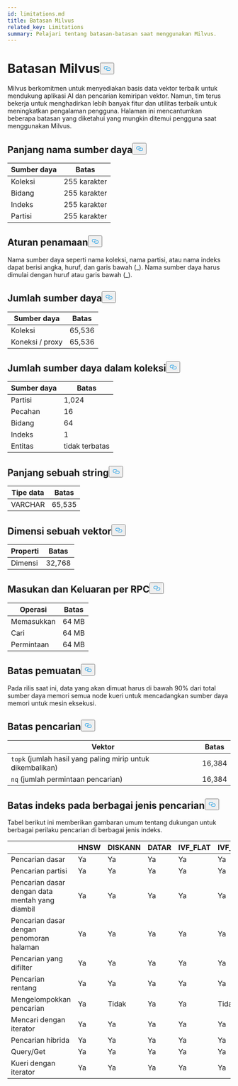 ```yaml
---
id: limitations.md
title: Batasan Milvus
related_key: Limitations
summary: Pelajari tentang batasan-batasan saat menggunakan Milvus.
---
```

<h1 id="Milvus-Limits" class="common-anchor-header">Batasan Milvus<button data-href="#Milvus-Limits" class="anchor-icon" translate="no">
      <svg translate="no"
        aria-hidden="true"
        focusable="false"
        height="20"
        version="1.1"
        viewBox="0 0 16 16"
        width="16"
      >
        <path
          fill="#0092E4"
          fill-rule="evenodd"
          d="M4 9h1v1H4c-1.5 0-3-1.69-3-3.5S2.55 3 4 3h4c1.45 0 3 1.69 3 3.5 0 1.41-.91 2.72-2 3.25V8.59c.58-.45 1-1.27 1-2.09C10 5.22 8.98 4 8 4H4c-.98 0-2 1.22-2 2.5S3 9 4 9zm9-3h-1v1h1c1 0 2 1.22 2 2.5S13.98 12 13 12H9c-.98 0-2-1.22-2-2.5 0-.83.42-1.64 1-2.09V6.25c-1.09.53-2 1.84-2 3.25C6 11.31 7.55 13 9 13h4c1.45 0 3-1.69 3-3.5S14.5 6 13 6z"
        ></path>
      </svg>
    </button></h1><p>Milvus berkomitmen untuk menyediakan basis data vektor terbaik untuk mendukung aplikasi AI dan pencarian kemiripan vektor. Namun, tim terus bekerja untuk menghadirkan lebih banyak fitur dan utilitas terbaik untuk meningkatkan pengalaman pengguna. Halaman ini mencantumkan beberapa batasan yang diketahui yang mungkin ditemui pengguna saat menggunakan Milvus.</p>
<h2 id="Length-of-a-resource-name" class="common-anchor-header">Panjang nama sumber daya<button data-href="#Length-of-a-resource-name" class="anchor-icon" translate="no">
      <svg translate="no"
        aria-hidden="true"
        focusable="false"
        height="20"
        version="1.1"
        viewBox="0 0 16 16"
        width="16"
      >
        <path
          fill="#0092E4"
          fill-rule="evenodd"
          d="M4 9h1v1H4c-1.5 0-3-1.69-3-3.5S2.55 3 4 3h4c1.45 0 3 1.69 3 3.5 0 1.41-.91 2.72-2 3.25V8.59c.58-.45 1-1.27 1-2.09C10 5.22 8.98 4 8 4H4c-.98 0-2 1.22-2 2.5S3 9 4 9zm9-3h-1v1h1c1 0 2 1.22 2 2.5S13.98 12 13 12H9c-.98 0-2-1.22-2-2.5 0-.83.42-1.64 1-2.09V6.25c-1.09.53-2 1.84-2 3.25C6 11.31 7.55 13 9 13h4c1.45 0 3-1.69 3-3.5S14.5 6 13 6z"
        ></path>
      </svg>
    </button></h2><table>
<thead>
<tr><th>Sumber daya</th><th>Batas</th></tr>
</thead>
<tbody>
<tr><td>Koleksi</td><td>255 karakter</td></tr>
<tr><td>Bidang</td><td>255 karakter</td></tr>
<tr><td>Indeks</td><td>255 karakter</td></tr>
<tr><td>Partisi</td><td>255 karakter</td></tr>
</tbody>
</table>
<h2 id="Naming-rules" class="common-anchor-header">Aturan penamaan<button data-href="#Naming-rules" class="anchor-icon" translate="no">
      <svg translate="no"
        aria-hidden="true"
        focusable="false"
        height="20"
        version="1.1"
        viewBox="0 0 16 16"
        width="16"
      >
        <path
          fill="#0092E4"
          fill-rule="evenodd"
          d="M4 9h1v1H4c-1.5 0-3-1.69-3-3.5S2.55 3 4 3h4c1.45 0 3 1.69 3 3.5 0 1.41-.91 2.72-2 3.25V8.59c.58-.45 1-1.27 1-2.09C10 5.22 8.98 4 8 4H4c-.98 0-2 1.22-2 2.5S3 9 4 9zm9-3h-1v1h1c1 0 2 1.22 2 2.5S13.98 12 13 12H9c-.98 0-2-1.22-2-2.5 0-.83.42-1.64 1-2.09V6.25c-1.09.53-2 1.84-2 3.25C6 11.31 7.55 13 9 13h4c1.45 0 3-1.69 3-3.5S14.5 6 13 6z"
        ></path>
      </svg>
    </button></h2><p>Nama sumber daya seperti nama koleksi, nama partisi, atau nama indeks dapat berisi angka, huruf, dan garis bawah (_). Nama sumber daya harus dimulai dengan huruf atau garis bawah (_).</p>
<h2 id="Number-of-resources" class="common-anchor-header">Jumlah sumber daya<button data-href="#Number-of-resources" class="anchor-icon" translate="no">
      <svg translate="no"
        aria-hidden="true"
        focusable="false"
        height="20"
        version="1.1"
        viewBox="0 0 16 16"
        width="16"
      >
        <path
          fill="#0092E4"
          fill-rule="evenodd"
          d="M4 9h1v1H4c-1.5 0-3-1.69-3-3.5S2.55 3 4 3h4c1.45 0 3 1.69 3 3.5 0 1.41-.91 2.72-2 3.25V8.59c.58-.45 1-1.27 1-2.09C10 5.22 8.98 4 8 4H4c-.98 0-2 1.22-2 2.5S3 9 4 9zm9-3h-1v1h1c1 0 2 1.22 2 2.5S13.98 12 13 12H9c-.98 0-2-1.22-2-2.5 0-.83.42-1.64 1-2.09V6.25c-1.09.53-2 1.84-2 3.25C6 11.31 7.55 13 9 13h4c1.45 0 3-1.69 3-3.5S14.5 6 13 6z"
        ></path>
      </svg>
    </button></h2><table>
<thead>
<tr><th>Sumber daya</th><th>Batas</th></tr>
</thead>
<tbody>
<tr><td>Koleksi</td><td>65,536</td></tr>
<tr><td>Koneksi / proxy</td><td>65,536</td></tr>
</tbody>
</table>
<h2 id="Number-of-resources-in-a-collection" class="common-anchor-header">Jumlah sumber daya dalam koleksi<button data-href="#Number-of-resources-in-a-collection" class="anchor-icon" translate="no">
      <svg translate="no"
        aria-hidden="true"
        focusable="false"
        height="20"
        version="1.1"
        viewBox="0 0 16 16"
        width="16"
      >
        <path
          fill="#0092E4"
          fill-rule="evenodd"
          d="M4 9h1v1H4c-1.5 0-3-1.69-3-3.5S2.55 3 4 3h4c1.45 0 3 1.69 3 3.5 0 1.41-.91 2.72-2 3.25V8.59c.58-.45 1-1.27 1-2.09C10 5.22 8.98 4 8 4H4c-.98 0-2 1.22-2 2.5S3 9 4 9zm9-3h-1v1h1c1 0 2 1.22 2 2.5S13.98 12 13 12H9c-.98 0-2-1.22-2-2.5 0-.83.42-1.64 1-2.09V6.25c-1.09.53-2 1.84-2 3.25C6 11.31 7.55 13 9 13h4c1.45 0 3-1.69 3-3.5S14.5 6 13 6z"
        ></path>
      </svg>
    </button></h2><table>
<thead>
<tr><th>Sumber daya</th><th>Batas</th></tr>
</thead>
<tbody>
<tr><td>Partisi</td><td>1,024</td></tr>
<tr><td>Pecahan</td><td>16</td></tr>
<tr><td>Bidang</td><td>64</td></tr>
<tr><td>Indeks</td><td>1</td></tr>
<tr><td>Entitas</td><td>tidak terbatas</td></tr>
</tbody>
</table>
<h2 id="Length-of-a-string" class="common-anchor-header">Panjang sebuah string<button data-href="#Length-of-a-string" class="anchor-icon" translate="no">
      <svg translate="no"
        aria-hidden="true"
        focusable="false"
        height="20"
        version="1.1"
        viewBox="0 0 16 16"
        width="16"
      >
        <path
          fill="#0092E4"
          fill-rule="evenodd"
          d="M4 9h1v1H4c-1.5 0-3-1.69-3-3.5S2.55 3 4 3h4c1.45 0 3 1.69 3 3.5 0 1.41-.91 2.72-2 3.25V8.59c.58-.45 1-1.27 1-2.09C10 5.22 8.98 4 8 4H4c-.98 0-2 1.22-2 2.5S3 9 4 9zm9-3h-1v1h1c1 0 2 1.22 2 2.5S13.98 12 13 12H9c-.98 0-2-1.22-2-2.5 0-.83.42-1.64 1-2.09V6.25c-1.09.53-2 1.84-2 3.25C6 11.31 7.55 13 9 13h4c1.45 0 3-1.69 3-3.5S14.5 6 13 6z"
        ></path>
      </svg>
    </button></h2><table>
<thead>
<tr><th>Tipe data</th><th>Batas</th></tr>
</thead>
<tbody>
<tr><td>VARCHAR</td><td>65,535</td></tr>
</tbody>
</table>
<h2 id="Dimensions-of-a-vector" class="common-anchor-header">Dimensi sebuah vektor<button data-href="#Dimensions-of-a-vector" class="anchor-icon" translate="no">
      <svg translate="no"
        aria-hidden="true"
        focusable="false"
        height="20"
        version="1.1"
        viewBox="0 0 16 16"
        width="16"
      >
        <path
          fill="#0092E4"
          fill-rule="evenodd"
          d="M4 9h1v1H4c-1.5 0-3-1.69-3-3.5S2.55 3 4 3h4c1.45 0 3 1.69 3 3.5 0 1.41-.91 2.72-2 3.25V8.59c.58-.45 1-1.27 1-2.09C10 5.22 8.98 4 8 4H4c-.98 0-2 1.22-2 2.5S3 9 4 9zm9-3h-1v1h1c1 0 2 1.22 2 2.5S13.98 12 13 12H9c-.98 0-2-1.22-2-2.5 0-.83.42-1.64 1-2.09V6.25c-1.09.53-2 1.84-2 3.25C6 11.31 7.55 13 9 13h4c1.45 0 3-1.69 3-3.5S14.5 6 13 6z"
        ></path>
      </svg>
    </button></h2><table>
<thead>
<tr><th>Properti</th><th>Batas</th></tr>
</thead>
<tbody>
<tr><td>Dimensi</td><td>32,768</td></tr>
</tbody>
</table>
<h2 id="Input-and-Output-per-RPC" class="common-anchor-header">Masukan dan Keluaran per RPC<button data-href="#Input-and-Output-per-RPC" class="anchor-icon" translate="no">
      <svg translate="no"
        aria-hidden="true"
        focusable="false"
        height="20"
        version="1.1"
        viewBox="0 0 16 16"
        width="16"
      >
        <path
          fill="#0092E4"
          fill-rule="evenodd"
          d="M4 9h1v1H4c-1.5 0-3-1.69-3-3.5S2.55 3 4 3h4c1.45 0 3 1.69 3 3.5 0 1.41-.91 2.72-2 3.25V8.59c.58-.45 1-1.27 1-2.09C10 5.22 8.98 4 8 4H4c-.98 0-2 1.22-2 2.5S3 9 4 9zm9-3h-1v1h1c1 0 2 1.22 2 2.5S13.98 12 13 12H9c-.98 0-2-1.22-2-2.5 0-.83.42-1.64 1-2.09V6.25c-1.09.53-2 1.84-2 3.25C6 11.31 7.55 13 9 13h4c1.45 0 3-1.69 3-3.5S14.5 6 13 6z"
        ></path>
      </svg>
    </button></h2><table>
<thead>
<tr><th>Operasi</th><th>Batas</th></tr>
</thead>
<tbody>
<tr><td>Memasukkan</td><td>64 MB</td></tr>
<tr><td>Cari</td><td>64 MB</td></tr>
<tr><td>Permintaan</td><td>64 MB</td></tr>
</tbody>
</table>
<h2 id="Load-limits" class="common-anchor-header">Batas pemuatan<button data-href="#Load-limits" class="anchor-icon" translate="no">
      <svg translate="no"
        aria-hidden="true"
        focusable="false"
        height="20"
        version="1.1"
        viewBox="0 0 16 16"
        width="16"
      >
        <path
          fill="#0092E4"
          fill-rule="evenodd"
          d="M4 9h1v1H4c-1.5 0-3-1.69-3-3.5S2.55 3 4 3h4c1.45 0 3 1.69 3 3.5 0 1.41-.91 2.72-2 3.25V8.59c.58-.45 1-1.27 1-2.09C10 5.22 8.98 4 8 4H4c-.98 0-2 1.22-2 2.5S3 9 4 9zm9-3h-1v1h1c1 0 2 1.22 2 2.5S13.98 12 13 12H9c-.98 0-2-1.22-2-2.5 0-.83.42-1.64 1-2.09V6.25c-1.09.53-2 1.84-2 3.25C6 11.31 7.55 13 9 13h4c1.45 0 3-1.69 3-3.5S14.5 6 13 6z"
        ></path>
      </svg>
    </button></h2><p>Pada rilis saat ini, data yang akan dimuat harus di bawah 90% dari total sumber daya memori semua node kueri untuk mencadangkan sumber daya memori untuk mesin eksekusi.</p>
<h2 id="Search-limits" class="common-anchor-header">Batas pencarian<button data-href="#Search-limits" class="anchor-icon" translate="no">
      <svg translate="no"
        aria-hidden="true"
        focusable="false"
        height="20"
        version="1.1"
        viewBox="0 0 16 16"
        width="16"
      >
        <path
          fill="#0092E4"
          fill-rule="evenodd"
          d="M4 9h1v1H4c-1.5 0-3-1.69-3-3.5S2.55 3 4 3h4c1.45 0 3 1.69 3 3.5 0 1.41-.91 2.72-2 3.25V8.59c.58-.45 1-1.27 1-2.09C10 5.22 8.98 4 8 4H4c-.98 0-2 1.22-2 2.5S3 9 4 9zm9-3h-1v1h1c1 0 2 1.22 2 2.5S13.98 12 13 12H9c-.98 0-2-1.22-2-2.5 0-.83.42-1.64 1-2.09V6.25c-1.09.53-2 1.84-2 3.25C6 11.31 7.55 13 9 13h4c1.45 0 3-1.69 3-3.5S14.5 6 13 6z"
        ></path>
      </svg>
    </button></h2><table>
<thead>
<tr><th>Vektor</th><th>Batas</th></tr>
</thead>
<tbody>
<tr><td><code translate="no">topk</code> (jumlah hasil yang paling mirip untuk dikembalikan)</td><td>16,384</td></tr>
<tr><td><code translate="no">nq</code> (jumlah permintaan pencarian)</td><td>16,384</td></tr>
</tbody>
</table>
<h2 id="Index-limits-on-different-search-types" class="common-anchor-header">Batas indeks pada berbagai jenis pencarian<button data-href="#Index-limits-on-different-search-types" class="anchor-icon" translate="no">
      <svg translate="no"
        aria-hidden="true"
        focusable="false"
        height="20"
        version="1.1"
        viewBox="0 0 16 16"
        width="16"
      >
        <path
          fill="#0092E4"
          fill-rule="evenodd"
          d="M4 9h1v1H4c-1.5 0-3-1.69-3-3.5S2.55 3 4 3h4c1.45 0 3 1.69 3 3.5 0 1.41-.91 2.72-2 3.25V8.59c.58-.45 1-1.27 1-2.09C10 5.22 8.98 4 8 4H4c-.98 0-2 1.22-2 2.5S3 9 4 9zm9-3h-1v1h1c1 0 2 1.22 2 2.5S13.98 12 13 12H9c-.98 0-2-1.22-2-2.5 0-.83.42-1.64 1-2.09V6.25c-1.09.53-2 1.84-2 3.25C6 11.31 7.55 13 9 13h4c1.45 0 3-1.69 3-3.5S14.5 6 13 6z"
        ></path>
      </svg>
    </button></h2><p>Tabel berikut ini memberikan gambaran umum tentang dukungan untuk berbagai perilaku pencarian di berbagai jenis indeks.</p>
<table>
<thead>
<tr><th></th><th>HNSW</th><th>DISKANN</th><th>DATAR</th><th>IVF_FLAT</th><th>IVF_SQ8</th><th>IVF_PQ</th><th>PEMINDAIAN</th><th>GPU_IFV_FLAT</th><th>GPU_IVF_PQ</th><th>GPU_CAGRA</th><th>GPU_BRUTE_FORCE</th><th>SPARSE_INVERTED_INDEX</th><th>BIN_FLAT</th><th>BIN_IVF_FLAT</th></tr>
</thead>
<tbody>
<tr><td>Pencarian dasar</td><td>Ya</td><td>Ya</td><td>Ya</td><td>Ya</td><td>Ya</td><td>Ya</td><td>Ya</td><td>Ya</td><td>Ya</td><td>Ya</td><td>Ya</td><td>Ya</td><td>Ya</td><td>Ya</td></tr>
<tr><td>Pencarian partisi</td><td>Ya</td><td>Ya</td><td>Ya</td><td>Ya</td><td>Ya</td><td>Ya</td><td>Ya</td><td>Ya</td><td>Ya</td><td>Ya</td><td>Ya</td><td>Ya</td><td>Ya</td><td>Ya</td></tr>
<tr><td>Pencarian dasar dengan data mentah yang diambil</td><td>Ya</td><td>Ya</td><td>Ya</td><td>Ya</td><td>Ya</td><td>Ya</td><td>Ya</td><td>Ya</td><td>Ya</td><td>Ya</td><td>Ya</td><td>Ya</td><td>Ya</td><td>Ya</td></tr>
<tr><td>Pencarian dasar dengan penomoran halaman</td><td>Ya</td><td>Ya</td><td>Ya</td><td>Ya</td><td>Ya</td><td>Ya</td><td>Ya</td><td>Ya</td><td>Ya</td><td>Ya</td><td>Ya</td><td>Ya</td><td>Ya</td><td>Ya</td></tr>
<tr><td>Pencarian yang difilter</td><td>Ya</td><td>Ya</td><td>Ya</td><td>Ya</td><td>Ya</td><td>Ya</td><td>Ya</td><td>Ya</td><td>Ya</td><td>Ya</td><td>Ya</td><td>Ya</td><td>Ya</td><td>Ya</td></tr>
<tr><td>Pencarian rentang</td><td>Ya</td><td>Ya</td><td>Ya</td><td>Ya</td><td>Ya</td><td>Ya</td><td>Ya</td><td>Tidak</td><td>Tidak</td><td>Tidak</td><td>Tidak</td><td>Ya</td><td>Ya</td><td>Ya</td></tr>
<tr><td>Mengelompokkan pencarian</td><td>Ya</td><td>Tidak</td><td>Ya</td><td>Ya</td><td>Tidak</td><td>Tidak</td><td>Tidak</td><td>Tidak</td><td>Tidak</td><td>Tidak</td><td>Tidak</td><td>Ya</td><td>Tidak</td><td>Tidak</td></tr>
<tr><td>Mencari dengan iterator</td><td>Ya</td><td>Ya</td><td>Ya</td><td>Ya</td><td>Ya</td><td>Ya</td><td>Ya</td><td>Tidak</td><td>Tidak</td><td>Tidak</td><td>Tidak</td><td>Ya</td><td>Tidak</td><td>Tidak</td></tr>
<tr><td>Pencarian hibrida</td><td>Ya</td><td>Ya</td><td>Ya</td><td>Ya</td><td>Ya</td><td>Ya</td><td>Ya</td><td>Ya</td><td>Ya</td><td>Ya</td><td>Ya</td><td>Ya (Hanya RRFRanker)</td><td>Ya</td><td>Ya</td></tr>
<tr><td>Query/Get</td><td>Ya</td><td>Ya</td><td>Ya</td><td>Ya</td><td>Ya</td><td>Ya</td><td>Ya</td><td>Ya</td><td>Ya</td><td>Ya</td><td>Ya</td><td>Ya</td><td>Ya</td><td>Ya</td></tr>
<tr><td>Kueri dengan iterator</td><td>Ya</td><td>Ya</td><td>Ya</td><td>Ya</td><td>Ya</td><td>Ya</td><td>Ya</td><td>Tidak</td><td>Tidak</td><td>Tidak</td><td>Tidak</td><td>Ya</td><td>Ya</td><td>Ya</td></tr>
</tbody>
</table>
